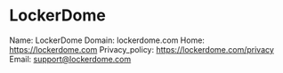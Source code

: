 
# LockerDome

Name: LockerDome
Domain: lockerdome.com
Home: https://lockerdome.com
Privacy_policy: https://lockerdome.com/privacy
Email: support@lockerdome.com
